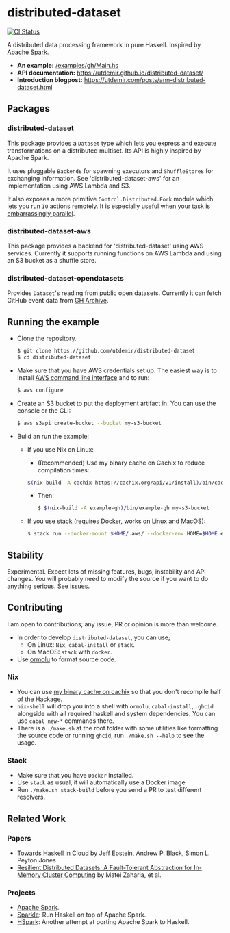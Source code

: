 # distributed-dataset

[![CI Status](https://github.com/utdemir/distributed-dataset/workflows/ci/badge.svg)](https://github.com/utdemir/distributed-dataset/actions)

A distributed data processing framework in pure Haskell. Inspired by [Apache Spark](https://spark.apache.org/).

* **An example:** [/examples/gh/Main.hs](/examples/gh/Main.hs)
* **API documentation:** <https://utdemir.github.io/distributed-dataset/>
* **Introduction blogpost:** <https://utdemir.com/posts/ann-distributed-dataset.html>

## Packages

### distributed-dataset

This package provides a `Dataset` type which lets you express and execute
transformations on a distributed multiset. Its API is highly inspired
by Apache Spark.

It uses pluggable `Backend`s for spawning executors and `ShuffleStore`s
for exchanging information. See 'distributed-dataset-aws' for an
implementation using AWS Lambda and S3.

It also exposes a more primitive `Control.Distributed.Fork`
module which lets you run `IO` actions remotely. It
is especially useful when your task is [embarrassingly
parallel](https://en.wikipedia.org/wiki/Embarrassingly_parallel).

### distributed-dataset-aws

This package provides a backend for 'distributed-dataset' using AWS
services. Currently it supports running functions on AWS Lambda and
using an S3 bucket as a shuffle store.

### distributed-dataset-opendatasets

Provides `Dataset`'s reading from public open datasets. Currently it can fetch GitHub event data from [GH Archive](https://www.gharchive.org).

## Running the example

* Clone the repository.

  ```sh
  $ git clone https://github.com/utdemir/distributed-dataset
  $ cd distributed-dataset
  ```

* Make sure that you have AWS credentials set up. The easiest way is
  to install [AWS command line interface](https://aws.amazon.com/cli/)
  and to run:

  ```sh
  $ aws configure
  ```

* Create an S3 bucket to put the deployment artifact in. You can use
  the console or the CLI:

  ```sh
  $ aws s3api create-bucket --bucket my-s3-bucket
  ```

* Build an run the example:

  * If you use Nix on Linux:

    * (Recommended) Use my binary cache on Cachix to reduce compilation times:

    ```sh
    $(nix-build -A cachix https://cachix.org/api/v1/install)/bin/cachix use utdemir
    ```

    * Then:

      ```sh
      $ $(nix-build -A example-gh)/bin/example-gh my-s3-bucket
      ```

  * If you use stack (requires Docker, works on Linux and MacOS):

      ```sh
      $ stack run --docker-mount $HOME/.aws/ --docker-env HOME=$HOME example-gh my-s3-bucket
      ```

## Stability

Experimental. Expect lots of missing features, bugs,
instability and API changes. You will probably need to
modify the source if you want to do anything serious. See
[issues](https://github.com/utdemir/distributed-dataset/issues).

## Contributing

I am open to contributions; any issue, PR or opinion is more than welcome.

* In order to develop `distributed-dataset`, you can use;
  * On Linux: `Nix`, `cabal-install` or `stack`.
  * On MacOS: `stack` with `docker`.
* Use [ormolu](https://github.com/tweag/ormolu) to format source code.

### Nix

* You can use [my binary cache on cachix](https://utdemir.cachix.org/)
  so that you don't recompile half of the Hackage.
* `nix-shell` will drop you into a shell with `ormolu`, `cabal-install`,
  `.ghcid` alongside with all required haskell and system dependencies.
  You can use `cabal new-*` commands there.
* There is a `./make.sh` at the root folder with some utilities like
  formatting the source code or running `ghcid`, run `./make.sh --help`
  to see the usage.

### Stack

* Make sure that you have `Docker` installed.
* Use `stack` as usual, it will automatically use a Docker image
* Run `./make.sh stack-build` before you send a PR to test different resolvers.

## Related Work

### Papers

* [Towards Haskell in Cloud](https://www.microsoft.com/en-us/research/publication/towards-haskell-cloud/) by Jeff Epstein, Andrew P. Black, Simon L. Peyton Jones
* [Resilient Distributed Datasets: A Fault-Tolerant Abstraction for In-Memory Cluster Computing](https://cs.stanford.edu/~matei/papers/2012/nsdi_spark.pdf) by Matei Zaharia, et al.

### Projects

* [Apache Spark](https://spark.apache.org/).
* [Sparkle](https://github.com/tweag/sparkle): Run Haskell on top of Apache Spark.
* [HSpark](https://github.com/yogeshsajanikar/hspark): Another attempt at porting Apache Spark to Haskell.

